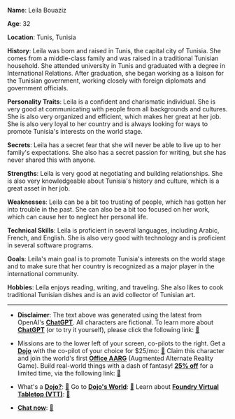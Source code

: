 **Name**: Leila Bouaziz

**Age**: 32

**Location**: Tunis, Tunisia

**History**: Leila was born and raised in Tunis, the capital city of Tunisia. She comes from a middle-class family and was raised in a traditional Tunisian household. She attended university in Tunis and graduated with a degree in International Relations. After graduation, she began working as a liaison for the Tunisian government, working closely with foreign diplomats and government officials.

**Personality Traits**: Leila is a confident and charismatic individual. She is very good at communicating with people from all backgrounds and cultures. She is also very organized and efficient, which makes her great at her job. She is also very loyal to her country and is always looking for ways to promote Tunisia's interests on the world stage.

**Secrets**: Leila has a secret fear that she will never be able to live up to her family's expectations. She also has a secret passion for writing, but she has never shared this with anyone.

**Strengths**: Leila is very good at negotiating and building relationships. She is also very knowledgeable about Tunisia's history and culture, which is a great asset in her job.

**Weaknesses**: Leila can be a bit too trusting of people, which has gotten her into trouble in the past. She can also be a bit too focused on her work, which can cause her to neglect her personal life.

**Technical Skills**: Leila is proficient in several languages, including Arabic, French, and English. She is also very good with technology and is proficient in several software programs.

**Goals**: Leila's main goal is to promote Tunisia's interests on the world stage and to make sure that her country is recognized as a major player in the international community.

**Hobbies**: Leila enjoys reading, writing, and traveling. She also likes to cook traditional Tunisian dishes and is an avid collector of Tunisian art.
 

---
* **Disclaimer**: The text above was generated using the latest from OpenAI's [**ChatGPT**](https://openai.com/blog/chatgpt/).  All characters are fictional.  To learn more about [**ChatGPT**](https://openai.com/blog/chatgpt/) (or to try it yourself), please click the following link: [:closed_book:](https://openai.com/blog/chatgpt/)

* Missions are to the lower left of your screen, co-pilots to the right. Get a [**Dojo**](https://workmates.live/marketplace) with the co-pilot of your choice for $25/mo: [:green_book:](https://workmates.live/marketplace) Claim this character and join the world's first [**Office AARG**](https://dojos.world) (Augmented Alternate Reality Game). Build real-world things with a dash of fantasy! [**25% off**](https://blog.workmates.live/deal-on-a-dojo) for a limited time, via the following link: [:green_book:](https://blog.workmates.live/deal-on-a-dojo) 

* What's a [**Dojo?**](https://workdojos.com): [:blue_book:](https://workdojos.com)  Go to [**Dojo's World**](https://dojos.world): [:blue_book:](https://dojos.world)  Learn about [**Foundry Virtual Tabletop (VTT)**](https://foundryvtt.com): [:closed_book:](https://foundryvtt.com/)

* [**Chat now**](https://chat.workmates.live/channel/support): [:ledger:](https://chat.workmates.live/channel/support)